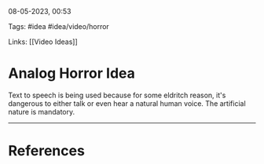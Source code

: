 08-05-2023, 00:53

Tags: #idea #idea/video/horror

Links: [[Video Ideas]]

# Analog Horror Idea


Text to speech is being used because for some eldritch reason, it's dangerous to either talk or even hear a natural human voice. The artificial nature is mandatory.


---
# References